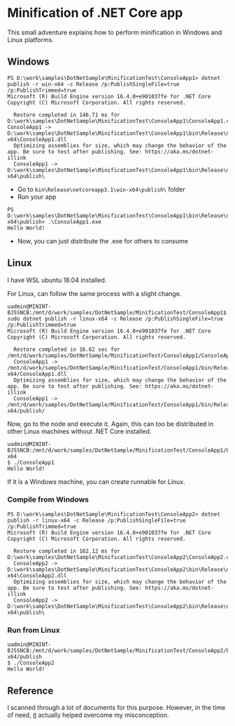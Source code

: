 # Minification of .NET Core app

This small adventure explains how to perform minification in Windows and Linux platforms.

## Windows
```
PS D:\work\samples\DotNetSample\MinificationTest\ConsoleApp1> dotnet publish -r win-x64 -c Release /p:PublishSingleFile=true /p:PublishTrimmed=true
Microsoft (R) Build Engine version 16.4.0+e901037fe for .NET Core
Copyright (C) Microsoft Corporation. All rights reserved.

  Restore completed in 146.71 ms for D:\work\samples\DotNetSample\MinificationTest\ConsoleApp1\ConsoleApp1.csproj.       ConsoleApp1 -> D:\work\samples\DotNetSample\MinificationTest\ConsoleApp1\bin\Release\netcoreapp3.1\win-x64\ConsoleApp1.dll
  Optimizing assemblies for size, which may change the behavior of the app. Be sure to test after publishing. See: https://aka.ms/dotnet-illink
  ConsoleApp1 -> D:\work\samples\DotNetSample\MinificationTest\ConsoleApp1\bin\Release\netcoreapp3.1\win-x64\publish\ 
```

-   Go to `bin\Release\netcoreapp3.1\win-x64\publish\` folder 
-   Run your app

```
PS D:\work\samples\DotNetSample\MinificationTest\ConsoleApp1\bin\Release\netcoreapp3.1\win-x64\publish> .\ConsoleApp1.exe
Hello World!
```

-   Now, you can just distribute the .exe for others to consume

## Linux

I have WSL ubuntu 18.04 installed. 

For Linux, can follow the same process with a slight change.

```
uadmin@MININT-BJ5SNCB:/mnt/d/work/samples/DotNetSample/MinificationTest/ConsoleApp1$ sudo dotnet publish -r linux-x64 -c Release /p:PublishSingleFile=true /p:PublishTrimmed=true
Microsoft (R) Build Engine version 16.4.0+e901037fe for .NET Core
Copyright (C) Microsoft Corporation. All rights reserved.

  Restore completed in 16.62 sec for /mnt/d/work/samples/DotNetSample/MinificationTest/ConsoleApp1/ConsoleApp1.csproj.
  ConsoleApp1 -> /mnt/d/work/samples/DotNetSample/MinificationTest/ConsoleApp1/bin/Release/netcoreapp3.1/linux-x64/ConsoleApp1.dll
  Optimizing assemblies for size, which may change the behavior of the app. Be sure to test after publishing. See: https://aka.ms/dotnet-illink
  ConsoleApp1 -> /mnt/d/work/samples/DotNetSample/MinificationTest/ConsoleApp1/bin/Release/netcoreapp3.1/linux-x64/publish/
```

Now, go to the node and execute it. Again, this can too be distributed in other Linux machines without .NET Core installed.

```
uadmin@MININT-BJ5SNCB:/mnt/d/work/samples/DotNetSample/MinificationTest/ConsoleApp1/bin/Release/netcoreapp3.1/linux-x64
$ ./ConsoleApp1
Hello World!
```

If it is a Windows machine, you can create runnable for Linux.

### Compile from Windows
```
PS D:\work\samples\DotNetSample\MinificationTest\ConsoleApp2> dotnet publish -r linux-x64 -c Release /p:PublishSingleFile=true /p:PublishTrimmed=true
Microsoft (R) Build Engine version 16.4.0+e901037fe for .NET Core
Copyright (C) Microsoft Corporation. All rights reserved.

  Restore completed in 162.12 ms for D:\work\samples\DotNetSample\MinificationTest\ConsoleApp2\ConsoleApp2.csproj.
  ConsoleApp2 -> D:\work\samples\DotNetSample\MinificationTest\ConsoleApp2\bin\Release\netcoreapp3.1\linux-x64\ConsoleApp2.dll
  Optimizing assemblies for size, which may change the behavior of the app. Be sure to test after publishing. See: https://aka.ms/dotnet-illink
  ConsoleApp2 -> D:\work\samples\DotNetSample\MinificationTest\ConsoleApp2\bin\Release\netcoreapp3.1\linux-x64\publish\
```

### Run from Linux
```
uadmin@MININT-BJ5SNCB:/mnt/d/work/samples/DotNetSample/MinificationTest/ConsoleApp2/bin/Release/netcoreapp3.1/linux-x64/publish
$ ./ConsoleApp2
Hello World!
```

## Reference
I scanned through a lot of documents for this purpose. However, in the time of need, [it](http://geekswithblogs.net/JeremyMorgan/archive/2019/07/24/creating-trimmed-self-contained-executables-in-.net-core.aspx) actually helped overcome my misconception.
